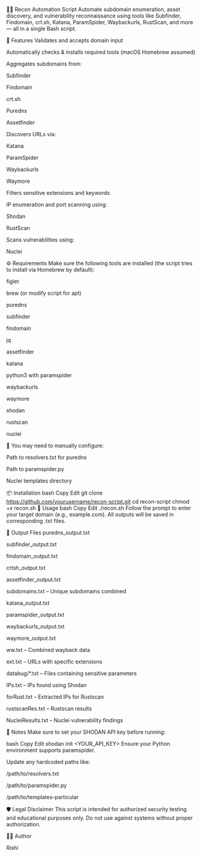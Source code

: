 🕵️‍♂️ Recon Automation Script
Automate subdomain enumeration, asset discovery, and vulnerability reconnaissance using tools like Subfinder, Findomain, crt.sh, Katana, ParamSpider, Waybackurls, RustScan, and more — all in a single Bash script.

📌 Features
Validates and accepts domain input

Automatically checks & installs required tools (macOS Homebrew assumed)

Aggregates subdomains from:

Subfinder

Findomain

crt.sh

Puredns

Assetfinder

Discovers URLs via:

Katana

ParamSpider

Waybackurls

Waymore

Filters sensitive extensions and keywords

IP enumeration and port scanning using:

Shodan

RustScan

Scans vulnerabilities using:

Nuclei

⚙️ Requirements
Make sure the following tools are installed (the script tries to install via Homebrew by default):

figlet

brew (or modify script for apt)

puredns

subfinder

findomain

jq

assetfinder

katana

python3 with paramspider

waybackurls

waymore

shodan

rustscan

nuclei

🔧 You may need to manually configure:

Path to resolvers.txt for puredns

Path to paramspider.py

Nuclei templates directory

📦 Installation
bash
Copy
Edit
git clone https://github.com/yourusername/recon-script.git
cd recon-script
chmod +x recon.sh
🚀 Usage
bash
Copy
Edit
./recon.sh
Follow the prompt to enter your target domain (e.g., example.com). All outputs will be saved in corresponding .txt files.

📁 Output Files
puredns_output.txt

subfinder_output.txt

findomain_output.txt

crtsh_output.txt

assetfinder_output.txt

subdomains.txt – Unique subdomains combined

katana_output.txt

paramspider_output.txt

waybackurls_output.txt

waymore_output.txt

ww.txt – Combined wayback data

ext.txt – URLs with specific extensions

databug/*.txt – Files containing sensitive parameters

IPs.txt – IPs found using Shodan

forRust.txt – Extracted IPs for Rustscan

rustscanRes.txt – Rustscan results

NucleiResults.txt – Nuclei vulnerability findings

📎 Notes
Make sure to set your SHODAN API key before running:

bash
Copy
Edit
shodan init <YOUR_API_KEY>
Ensure your Python environment supports paramspider.

Update any hardcoded paths like:

/path/to/resolvers.txt

/path/to/paramspider.py

/path/to/templates-particular

🛡️ Legal Disclaimer
This script is intended for authorized security testing and educational purposes only. Do not use against systems without proper authorization.

👨‍💻 Author

Rishi 
